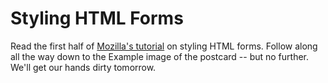 # Styling HTML Forms


Read the first half of [Mozilla's tutorial](https://developer.mozilla.org/en-US/docs/Web/Guide/HTML/Forms/Styling_HTML_forms) on styling HTML forms. Follow along all the way down to the Example image of the postcard -- but no further. We'll get our hands dirty tomorrow.